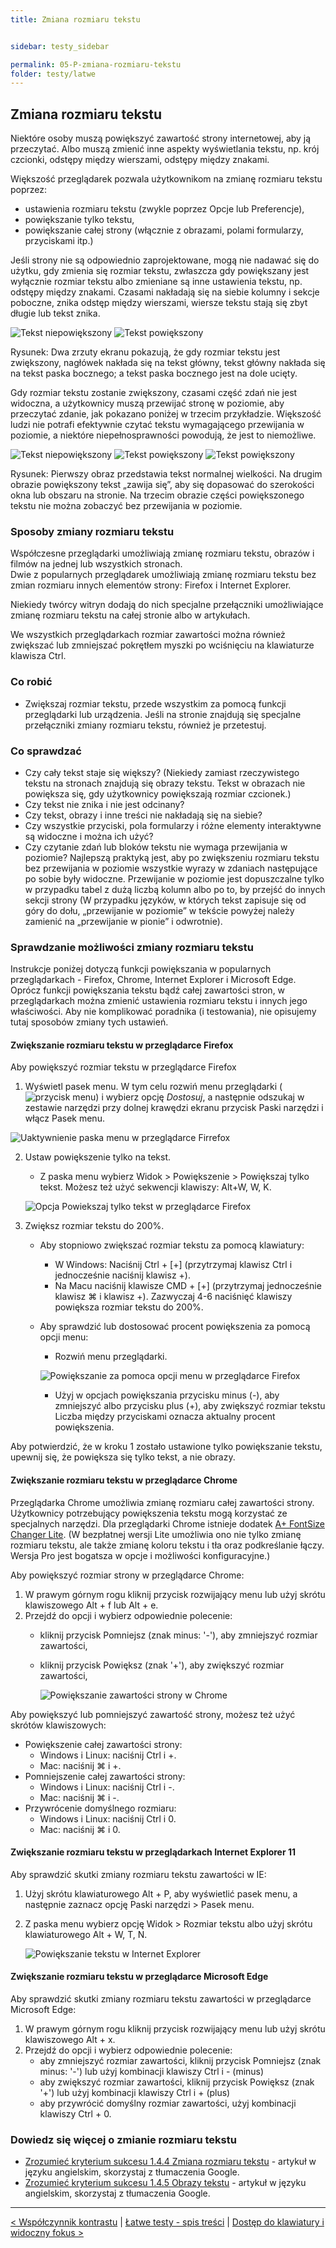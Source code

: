 ```yaml
---
title: Zmiana rozmiaru tekstu


sidebar: testy_sidebar

permalink: 05-P-zmiana-rozmiaru-tekstu
folder: testy/latwe
---
```


## Zmiana rozmiaru tekstu

Niektóre osoby muszą powiększyć zawartość strony internetowej, aby ją przeczytać. Albo muszą zmienić inne aspekty wyświetlania tekstu, np. krój czcionki, odstępy między wierszami, odstępy między znakami.

Większość przeglądarek pozwala użytkownikom na zmianę rozmiaru tekstu poprzez:
-	ustawienia rozmiaru tekstu (zwykle poprzez Opcje lub Preferencje),
-	powiększanie tylko tekstu,
-	powiększanie całej strony (włącznie z obrazami, polami formularzy, przyciskami itp.)

Jeśli strony nie są odpowiednio zaprojektowane, mogą nie nadawać się do użytku, gdy zmienia się rozmiar tekstu, zwłaszcza gdy
powiększany jest wyłącznie rozmiar tekstu albo zmieniane są inne ustawienia tekstu, np. odstępy między znakami. Czasami nakładają się na siebie kolumny i sekcje poboczne, znika odstęp między wierszami, wiersze tekstu stają się zbyt długie lub tekst znika.

![Tekst niepowiększony](images/andi/05_p_powieksz1.png) ![Tekst powiększony](images/andi/05_p_powieksz2.png)

Rysunek: Dwa zrzuty ekranu pokazują, że gdy rozmiar tekstu jest zwiększony, nagłówek nakłada się na tekst główny, tekst główny nakłada się na tekst paska bocznego; a tekst paska bocznego jest na dole ucięty.

Gdy rozmiar tekstu zostanie zwiększony, czasami część zdań nie jest widoczna, a użytkownicy muszą przewijać stronę w poziomie, aby przeczytać zdanie, jak pokazano poniżej w trzecim przykładzie. Większość ludzi nie potrafi efektywnie czytać tekstu wymagającego przewijania w poziomie, a niektóre niepełnosprawności powodują, że jest to niemożliwe.

![Tekst niepowiększony](images/andi/05_p_powieksz31.png) ![Tekst powiększony](images/andi/05_p_powieksz41.png)
![Tekst powiększony](images/andi/05_p_powieksz51.png)  

Rysunek: Pierwszy obraz przedstawia tekst normalnej wielkości. Na drugim obrazie powiększony tekst „zawija się”, aby się dopasować do szerokości okna lub obszaru na stronie. Na trzecim obrazie części powiększonego tekstu nie można zobaczyć bez przewijania w poziomie.

### Sposoby zmiany rozmiaru tekstu
Współczesne przeglądarki umożliwiają zmianę rozmiaru tekstu, obrazów i filmów na jednej lub wszystkich stronach.  
Dwie z popularnych przeglądarek umożliwiają zmianę rozmiaru tekstu bez zmian rozmiaru innych elementów strony: Firefox i Internet Explorer.

Niekiedy twórcy witryn dodają do nich specjalne przełączniki umożliwiające zmianę rozmiaru tekstu na całej stronie albo w artykułach.

We wszystkich przeglądarkach rozmiar zawartości można również zwiększać lub zmniejszać pokrętłem myszki po wciśnięciu na klawiaturze klawisza Ctrl.     

### Co robić
-	Zwiększaj rozmiar tekstu, przede wszystkim za pomocą funkcji przeglądarki lub urządzenia. Jeśli na stronie znajdują się specjalne przełączniki zmiany rozmiaru tekstu, również je przetestuj.

### Co sprawdzać
-	Czy cały tekst staje się większy? (Niekiedy zamiast rzeczywistego tekstu na stronach znajdują się obrazy tekstu. Tekst w obrazach nie powiększa się, gdy użytkownicy powiększają rozmiar czcionek.)
-	Czy tekst nie znika i nie jest odcinany?
-	Czy tekst, obrazy i inne treści nie nakładają się na siebie?
-	Czy wszystkie przyciski, pola formularzy i różne elementy interaktywne są widoczne i można ich użyć?
-	Czy czytanie zdań lub bloków tekstu nie wymaga przewijania w poziomie? Najlepszą praktyką jest, aby po zwiększeniu rozmiaru tekstu bez przewijania w poziomie wszystkie wyrazy w zdaniach następujące po sobie były widoczne. Przewijanie w poziomie jest dopuszczalne tylko w przypadku tabel z dużą liczbą kolumn albo po to, by przejść do innych sekcji strony  (W przypadku języków, w których tekst zapisuje się od góry do dołu, „przewijanie w poziomie” w tekście powyżej należy zamienić na  „przewijanie w pionie” i odwrotnie).

### Sprawdzanie możliwości zmiany rozmiaru tekstu
Instrukcje poniżej dotyczą funkcji powiększania w popularnych przeglądarkach - Firefox, Chrome, Internet Explorer i Microsoft Edge. Oprócz funkcji powiększania tekstu bądź całej zawartości stron, w przeglądarkach można zmienić ustawienia rozmiaru tekstu i innych jego właściwości. Aby nie komplikować poradnika (i testowania), nie opisujemy tutaj sposobów zmiany tych ustawień.

#### Zwiększanie rozmiaru tekstu w przeglądarce Firefox
Aby powiększyć rozmiar tekstu w przeglądarce Firefox
1. Wyświetl pasek menu. W tym celu rozwiń menu przeglądarki (![przycisk menu](images/andi/05_P_firefox-menu.png)) i wybierz opcję *Dostosuj*, a następnie odszukaj w zestawie narzędzi przy dolnej krawędzi ekranu przycisk Paski narzędzi i włącz Pasek menu.

![Uaktywnienie paska menu w przeglądarce Firrefox](images/andi/05_P_firefox-pasek-menu.png)

2. Ustaw powiększenie tylko na tekst.
   - Z paska menu wybierz Widok > Powiększenie > Powiększaj tylko tekst. Możesz też użyć sekwencji klawiszy: Alt+W, W, K.

    ![Opcja Powiekszaj tylko tekst w przeglądarce Firefox](images/andi/05_P_firefox-ustaw-powiekszenie-tekstu.png)

3. Zwiększ rozmiar tekstu do 200%.
   - Aby stopniowo zwiększać rozmiar tekstu za pomocą klawiatury:
     - W Windows: Naciśnij Ctrl + [+] (przytrzymaj klawisz Ctrl i jednocześnie naciśnij klawisz +).
     - Na Macu naciśnij klawisze CMD + [+] (przytrzymaj jednocześnie klawisz ⌘ i klawisz +). Zazwyczaj 4-6 naciśnięć klawiszy powiększa rozmiar tekstu do 200%.
   - Aby sprawdzić lub dostosować procent powiększenia za pomocą opcji menu:
     - Rozwiń menu przeglądarki.

	 ![Powiększanie za pomoca opcji menu w przeglądarce Firefox](images/andi/05_P_firefox-opcje-powiekszanie.png)

     - Użyj w opcjach powiększania przycisku minus (-), aby zmniejszyć albo przycisku plus (+), aby zwiększyć rozmiar tekstu Liczba między przyciskami oznacza aktualny procent powiększenia.

Aby potwierdzić, że w kroku 1 zostało ustawione tylko powiększanie tekstu, upewnij się, że powiększa się tylko tekst, a nie obrazy.


#### Zwiększanie rozmiaru tekstu w przeglądarce Chrome
Przeglądarka Chrome umożliwia zmianę rozmiaru całej zawartości strony. Użytkownicy potrzebujący powiększenia tekstu mogą korzystać ze specjalnych narzędzi. Dla przeglądarki Chrome istnieje dodatek [A+ FontSize Changer Lite](https://chrome.google.com/webstore/detail/a%20-fontsize-changer-lite/ckihgechpahhpompcinglebkgcdgpkil). (W bezpłatnej wersji Lite umożliwia ono nie tylko zmianę rozmiaru tekstu, ale także zmianę koloru tekstu i tła oraz podkreślanie łączy. Wersja Pro jest bogatsza w opcje i możliwości konfiguracyjne.)

Aby powiększyć rozmiar strony w przeglądarce Chrome:

1. W prawym górnym rogu kliknij przycisk rozwijający menu lub użyj skrótu klawiszowego Alt + f lub Alt + e.
2. Przejdź do opcji i wybierz odpowiednie polecenie:
   - kliknij przycisk Pomniejsz (znak minus: '-'), aby zmniejszyć rozmiar zawartości,
   - kliknij przycisk Powiększ (znak '+'), aby zwiększyć rozmiar zawartości,

	 ![Powiększanie zawartości strony w Chrome](images/andi/05_P_chrome-powieksz.png)

Aby powiększyć lub pomniejszyć zawartość strony, możesz też użyć skrótów klawiszowych:

-  Powiększenie całej zawartości strony:
   - Windows i Linux: naciśnij Ctrl i +.
   - Mac: naciśnij ⌘ i +.
-  Pomniejszenie całej zawartości strony:
   - Windows i Linux: naciśnij Ctrl i -.
   - Mac: naciśnij ⌘ i -.
-  Przywrócenie domyślnego rozmiaru:   
   - Windows i Linux: naciśnij Ctrl i 0.
   - Mac: naciśnij ⌘ i 0.

#### Zwiększanie rozmiaru tekstu w przeglądarkach Internet Explorer 11

Aby sprawdzić skutki zmiany rozmiaru tekstu zawartości w IE:

1. Użyj skrótu klawiaturowego Alt + P, aby wyświetlić pasek menu, a następnie zaznacz opcję Paski narzędzi > Pasek menu.
2. Z paska menu wybierz opcję Widok > Rozmiar tekstu albo użyj skrótu klawiaturowego Alt + W, T, N.

	 ![Powiększanie tekstu w Internet Explorer](images/andi/05_P_ie-powieksz-tekst.png)

#### Zwiększanie rozmiaru tekstu w przeglądarce Microsoft Edge
Aby sprawdzić skutki zmiany rozmiaru tekstu zawartości w przeglądarce Microsoft Edge:

1. W prawym górnym rogu kliknij przycisk rozwijający menu lub użyj skrótu klawiszowego Alt + x.
2. Przejdź do opcji i wybierz odpowiednie polecenie:
   - aby zmniejszyć rozmiar zawartości, kliknij przycisk Pomniejsz (znak minus: '-') lub użyj kombinacji klawiszy  Ctrl i  - (minus)
   - aby zwiększyć rozmiar zawartości, kliknij przycisk Powiększ (znak '+') lub użyj kombinacji klawiszy Ctrl i + (plus)
   - aby przywrócić domyślny rozmiar zawartości, użyj kombinacji klawiszy Ctrl + 0.


### Dowiedz się więcej o zmianie rozmiaru tekstu
-	[Zrozumieć kryterium sukcesu 1.4.4 Zmiana rozmiaru tekstu](https://www.w3.org/WAI/WCAG21/Understanding/resize-text.html)  - artykuł w języku angielskim, skorzystaj z tłumaczenia Google.
-	[Zrozumieć kryterium sukcesu 1.4.5 Obrazy tekstu](https://www.w3.org/WAI/WCAG21/Understanding/images-of-text.html)  - artykuł w języku angielskim, skorzystaj z tłumaczenia Google.

--------------------
[&lt; Współczynnik kontrastu](04-P-wspolczynnik-kontrastu) | [Łatwe testy - spis treści](00-P-spis-tresci) | [Dostęp do klawiatury i widoczny fokus >](06-P-klawiatura)
